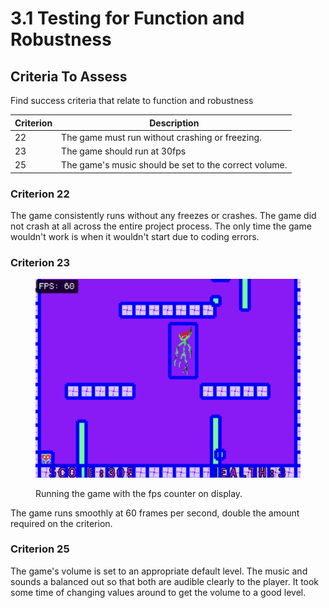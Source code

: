 # 3.1 Testing for Function and Robustness

## Criteria To Assess

Find success criteria that relate to function and robustness

| Criterion | Description                                           |
| --------- | ----------------------------------------------------- |
| 22        | The game must run without crashing or freezing.       |
| 23        | The game should run at 30fps                          |
| 25        | The game's music should be set to the correct volume. |

### Criterion 22

The game consistently runs without any freezes or crashes. The game did not crash at all across the entire project process. The only time the game wouldn't work is when it wouldn't start due to coding errors.



### Criterion 23

<figure><img src="../.gitbook/assets/Screenshot 2022-12-15 at 14.50.17.png" alt=""><figcaption><p>Running the game with the fps counter on display.</p></figcaption></figure>

The game runs smoothly at 60 frames per second, double the amount required on the criterion.



### Criterion 25

The game's volume is set to an appropriate default level. The music and sounds a balanced out so that both are audible clearly to the player. It took some time of changing values around to get the volume to a good level.&#x20;

